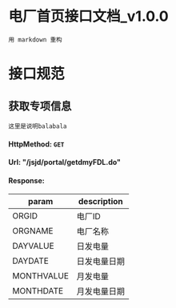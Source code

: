 # 电厂首页接口文档_v1.0.0

    用 markdown 重构   
    
# 接口规范

## 获取专项信息
    这里是说明balabala
> 
#### HttpMethod: `GET`
#### Url: "/jsjd/portal/getdmyFDL.do"
#### Response:
param|description
----|---------------
ORGID|电厂ID      
ORGNAME|电厂名称
DAYVALUE|日发电量
DAYDATE|日发电量日期
MONTHVALUE|月发电量
MONTHDATE|月发电量日期


